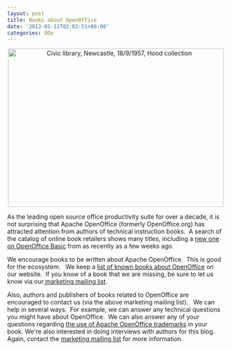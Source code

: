 ```yaml
---
layout: post
title: Books about OpenOffice
date: '2013-01-11T02:02:51+00:00'
categories: OOo
---
```

<div align="center"> 
    <p><a title="Civic library, Newcastle, 18/9/1957, Hood collection by State Library of New South Wales collection, on Flickr" href="http://www.flickr.com/photos/statelibraryofnsw/5882587233/"><img width="500" height="367" alt="Civic library, Newcastle, 18/9/1957, Hood collection" src="http://farm7.staticflickr.com/6056/5882587233_d89b6eb014.jpg" /></a></p><a title="Civic library, Newcastle, 18/9/1957, Hood collection by State Library of New South Wales collection, on Flickr" href="http://www.flickr.com/photos/statelibraryofnsw/5882587233/"> 
      <p> </p></a> 
    <div align="left"><a title="Civic library, Newcastle, 18/9/1957, Hood collection by State Library of New South Wales collection, on Flickr" href="http://www.flickr.com/photos/statelibraryofnsw/5882587233/"> 
        <p> </p></a></div> 
  </div> 
  <p>
As the leading open source office productivity suite for over a decade, it is not surprising that Apache OpenOffice (formerly OpenOffice.org) has attracted attention from authors of technical instruction books.&nbsp; A search of the catalog of online book retailers shows many titles, including a <a href="http://www.amazon.com/Open-Office-Basic-James-Steinberg/dp/1481270931">new one on OpenOffice Basic</a> from as recently as a few weeks ago.</p> 
  <p>We encourage books to be written about Apache OpenOffice.&nbsp; This is good for the ecosystem.&nbsp;&nbsp; We keep a <a href="http://www.openoffice.org/support/books.html">list of known books about OpenOffice</a> on our website.&nbsp; If you know of a book that we are missing, be sure to let us know via our<a href="mailto:marketing@openoffice.apache.org"> marketing mailing list</a>.</p> 
  <p>Also, authors and publishers of books related to OpenOffice are encouraged to contact us (via the above marketing mailing list).&nbsp;&nbsp; We can help in several ways.&nbsp; For example, we can answer any technical questions you might have about OpenOffice.&nbsp; We can also answer any of your questions regarding <a href="http://openoffice.apache.org/trademarks.html">the use of Apache OpenOffice trademarks</a> in your book. We're also interested in doing interviews with authors for this blog.&nbsp; Again, contact the <a href="mailto:marketing@openoffice.apache.org">marketing mailing list</a> for more information.<br /></p> 
  <p> </p> 
  <p><br /></p>
